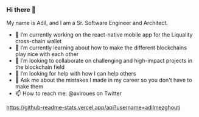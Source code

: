 ### Hi there 👋
My name is Adil, and I am a Sr. Software Engineer and Architect.

- 🔭 I’m currently working on the react-native mobile app for the Liquality cross-chain wallet
- 🌱 I’m currently learning about how to make the different blockchains play nice with each other
- 👯 I’m looking to collaborate on challenging and high-impact projects in the blockchain field
- 🤔 I’m looking for help with how I can help others
- 💬 Ask me about the mistakes I made in my career so you don't have to make them
- 📫 How to reach me: @aviroues on Twitter

https://github-readme-stats.vercel.app/api?username=adilmezghouti
